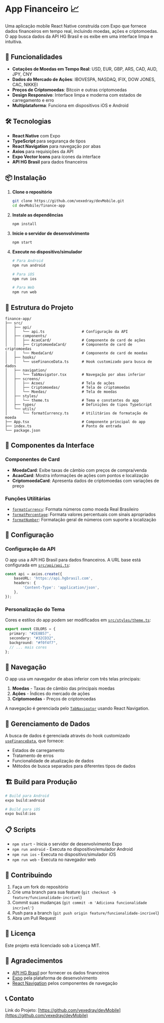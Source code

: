 # App Financeiro 📈

Uma aplicação mobile React Native construída com Expo que fornece dados financeiros em tempo real, incluindo moedas, ações e criptomoedas. O app busca dados da API HG Brasil e os exibe em uma interface limpa e intuitiva.

## 📱 Funcionalidades

- **Cotações de Moedas em Tempo Real**: USD, EUR, GBP, ARS, CAD, AUD, JPY, CNY
- **Dados do Mercado de Ações**: IBOVESPA, NASDAQ, IFIX, DOW JONES, CAC, NIKKEI
- **Preços de Criptomoedas**: Bitcoin e outras criptomoedas
- **Design Responsivo**: Interface limpa e moderna com estados de carregamento e erro
- **Multiplataforma**: Funciona em dispositivos iOS e Android

## 🛠️ Tecnologias

- **React Native** com Expo
- **TypeScript** para segurança de tipos
- **React Navigation** para navegação por abas
- **Axios** para requisições da API
- **Expo Vector Icons** para ícones da interface
- **API HG Brasil** para dados financeiros

## 📦 Instalação

1. **Clone o repositório**
   ```bash
   git clone https://github.com/vexedray/devMobile.git
   cd devMobile/finance-app
   ```

2. **Instale as dependências**
   ```bash
   npm install
   ```

3. **Inicie o servidor de desenvolvimento**
   ```bash
   npm start
   ```

4. **Execute no dispositivo/simulador**
   ```bash
   # Para Android
   npm run android
   
   # Para iOS
   npm run ios
   
   # Para Web
   npm run web
   ```

## 📁 Estrutura do Projeto

```
finance-app/
├── src/
│   ├── api/
│   │   └── api.ts                 # Configuração da API
│   ├── components/
│   │   ├── AcaoCard/              # Componente de card de ações
│   │   ├── CriptomoedaCard/       # Componente de card de criptomoedas
│   │   └── MoedaCard/             # Componente de card de moedas
│   ├── hooks/
│   │   └── useFinanceData.ts      # Hook customizado para busca de dados
│   ├── navigation/
│   │   └── TabNavigator.tsx       # Navegação por abas inferior
│   ├── screens/
│   │   ├── Acoes/                 # Tela de ações
│   │   ├── Criptomoedas/          # Tela de criptomoedas
│   │   └── Moedas/                # Tela de moedas
│   ├── styles/
│   │   └── theme.ts               # Tema e constantes do app
│   ├── types/                     # Definições de tipos TypeScript
│   └── utils/
│       └── formatCurrency.ts      # Utilitários de formatação de moeda
├── App.tsx                        # Componente principal do app
├── index.ts                       # Ponto de entrada
└── package.json
```

## 🎨 Componentes da Interface

### Componentes de Card
- **MoedaCard**: Exibe taxas de câmbio com preços de compra/venda
- **AcaoCard**: Mostra informações de ações com pontos e localização
- **CriptomoedaCard**: Apresenta dados de criptomoedas com variações de preço

### Funções Utilitárias
- [`formatCurrency`](src/utils/formatCurrency.ts): Formata números como moeda Real Brasileiro
- [`formatPercentage`](src/utils/formatCurrency.ts): Formata valores percentuais com sinais apropriados
- [`formatNumber`](src/utils/formatCurrency.ts): Formatação geral de números com suporte a localização

## 🔧 Configuração

### Configuração da API
O app usa a API HG Brasil para dados financeiros. A URL base está configurada em [`src/api/api.ts`](src/api/api.ts):

```typescript
const api = axios.create({
    baseURL: 'https://api.hgbrasil.com',
    headers: {
        'Content-Type': 'application/json',
    },
});
```

### Personalização do Tema
Cores e estilos do app podem ser modificados em [`src/styles/theme.ts`](src/styles/theme.ts):

```typescript
export const COLORS = {
  primary: "#2E8B57",
  secondary: "#32CD32", 
  background: "#f0f4f7",
  // ... mais cores
};
```

## 📱 Navegação

O app usa um navegador de abas inferior com três telas principais:

1. **Moedas** - Taxas de câmbio das principais moedas
2. **Ações** - Índices do mercado de ações
3. **Criptomoedas** - Preços de criptomoedas

A navegação é gerenciada pelo [`TabNavigator`](src/navigation/TabNavigator.tsx) usando React Navigation.

## 🔄 Gerenciamento de Dados

A busca de dados é gerenciada através do hook customizado [`useFinanceData`](src/hooks/useFinanceData.ts), que fornece:

- Estados de carregamento
- Tratamento de erros
- Funcionalidade de atualização de dados
- Métodos de busca separados para diferentes tipos de dados

## 🏗️ Build para Produção

```bash
# Build para Android
expo build:android

# Build para iOS
expo build:ios
```

## 📋 Scripts

- `npm start` - Inicia o servidor de desenvolvimento Expo
- `npm run android` - Executa no dispositivo/emulador Android
- `npm run ios` - Executa no dispositivo/simulador iOS
- `npm run web` - Executa no navegador web

## 🤝 Contribuindo

1. Faça um fork do repositório
2. Crie uma branch para sua feature (`git checkout -b feature/funcionalidade-incrivel`)
3. Commit suas mudanças (`git commit -m 'Adiciona funcionalidade incrível'`)
4. Push para a branch (`git push origin feature/funcionalidade-incrivel`)
5. Abra um Pull Request

## 📄 Licença

Este projeto está licenciado sob a Licença MIT.

## 🙏 Agradecimentos

- [API HG Brasil](https://hgbrasil.com/) por fornecer os dados financeiros
- [Expo](https://expo.dev/) pela plataforma de desenvolvimento
- [React Navigation](https://reactnavigation.org/) pelos componentes de navegação

## 📞 Contato

Link do Projeto: [https://github.com/vexedray/devMobile](https://github.com/vexedray/devMobile)